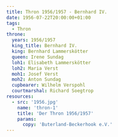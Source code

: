 ```yaml
---
title: Thron 1956/1957 - Bernhard IV.
date: 1956-07-22T20:00:00+01:00
tags:
  - Thron
throne:
  years: 1956/1957
  king_title: Bernhard IV.
  king: Bernhard Lammerskötter
  queen: Irene Sundag
  loh1: Elisabeth Lammerskötter
  loh2: Maria Verst
  moh1: Josef Verst
  moh2: Anton Sundag
  cupbearer: Wilhelm Verspohl
  courtmarshal: Richard Soegtrop
resources:
  - src: '1956.jpg'
    name: 'thron-1'
    title: 'Der Thron 1956/1957'
    params:
      copy: 'Buterland-Beckerhook e.V.'
---
```

